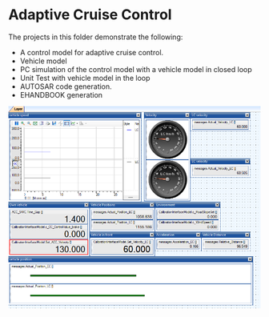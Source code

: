 # Adaptive Cruise Control

The projects in this folder demonstrate the following:

* A control model for adaptive cruise control.
* Vehicle model
* PC simulation of the control model with a vehicle model in closed loop
* Unit Test with vehicle model in the loop
* AUTOSAR code generation.
* EHANDBOOK generation

![Adaptive Cruise Control](images/acc_pc_sim.png "Cruise cxontrol")

